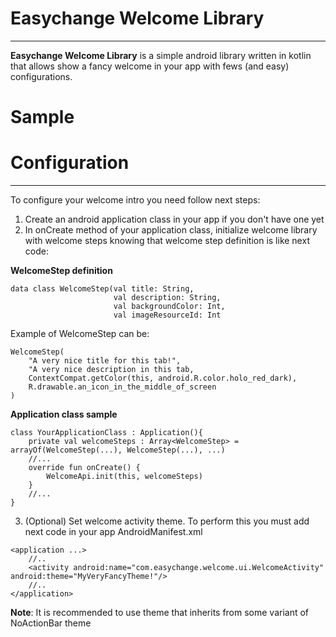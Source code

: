 # Easychange Welcome Library
------
**Easychange Welcome Library** is a simple android library written in kotlin that allows show a fancy welcome in your app with fews (and easy) configurations. 

# Sample


# Configuration
------
To configure your welcome intro you need follow next steps:
1. Create an android application class in your app if you don't have one yet
2. In onCreate method of your application class, initialize welcome library with welcome steps knowing that welcome step definition is like next code:

**WelcomeStep definition**
```
data class WelcomeStep(val title: String,
                       val description: String,
                       val backgroundColor: Int,
                       val imageResourceId: Int
```

Example of WelcomeStep can be:
```
WelcomeStep(
    "A very nice title for this tab!",
    "A very nice description in this tab,
    ContextCompat.getColor(this, android.R.color.holo_red_dark),
    R.drawable.an_icon_in_the_middle_of_screen
)
```

**Application class sample**
```
class YourApplicationClass : Application(){
    private val welcomeSteps : Array<WelcomeStep> = arrayOf(WelcomeStep(...), WelcomeStep(...), ...)
    //...
    override fun onCreate() {
        WelcomeApi.init(this, welcomeSteps)
    }
    //...
}
```
3. (Optional) Set welcome activity theme. To perform this you must add next code in your app AndroidManifest.xml
```
<application ...>
    //..
    <activity android:name="com.easychange.welcome.ui.WelcomeActivity" android:theme="MyVeryFancyTheme!"/>
    //..
</application>
```
**Note**: It is recommended to use theme  that inherits from some variant of NoActionBar theme